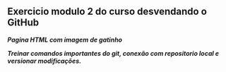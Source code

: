 ## Exercicio modulo 2 do curso desvendando o GitHub

***Pagina HTML com imagem de gatinho***

***Treinar comandos importantes do git, conexão com repositorio local e versionar modificações.***

